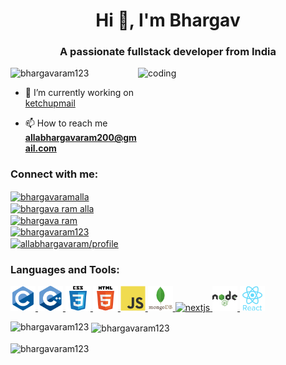 <h1 align="center">Hi 👋, I'm Bhargav</h1>
<h3 align="center">A passionate fullstack developer from India</h3>

<img align="right" alt="coding" width = "300px" height="300px" src = "https://media4.giphy.com/media/v1.Y2lkPTc5MGI3NjExM2J6b2o5cmV3YnhycmdndnY2dnBoODV3bmhpeHltcWQ5Y3Q2N2p3MiZlcD12MV9pbnRlcm5hbF9naWZfYnlfaWQmY3Q9Zw/RbtJJPft2P7rcpbBdb/giphy.gif">

<p align="left"> <img src="https://komarev.com/ghpvc/?username=bhargavaram123&label=Profile%20views&color=0e75b6&style=flat" alt="bhargavaram123" /> </p>

- 🔭 I’m currently working on [ketchupmail](https://github.com/BhargavaRam123/teamketchup)

- 📫 How to reach me **allabhargavaram200@gmail.com**

<h3 align="left">Connect with me:</h3>
<p align="left">
<a href="https://twitter.com/bhargavaramalla" target="blank"><img align="center" src="https://raw.githubusercontent.com/rahuldkjain/github-profile-readme-generator/master/src/images/icons/Social/twitter.svg" alt="bhargavaramalla" height="30" width="40" /></a>
<a href="https://linkedin.com/in/bhargava-ram-alla" target="blank"><img align="center" src="https://raw.githubusercontent.com/rahuldkjain/github-profile-readme-generator/master/src/images/icons/Social/linked-in-alt.svg" alt="bhargava ram alla" height="30" width="40" /></a>
<a href="https://codeforces.com/profile/bhargava_ram" target="blank"><img align="center" src="https://raw.githubusercontent.com/rahuldkjain/github-profile-readme-generator/master/src/images/icons/Social/codeforces.svg" alt="bhargava ram" height="30" width="40" /></a>
<a href="https://www.leetcode.com/bhargavaram123" target="blank"><img align="center" src="https://raw.githubusercontent.com/rahuldkjain/github-profile-readme-generator/master/src/images/icons/Social/leet-code.svg" alt="bhargavaram123" height="30" width="40" /></a>
<a href="https://auth.geeksforgeeks.org/user/allabhargavaram/profile" target="blank"><img align="center" src="https://raw.githubusercontent.com/rahuldkjain/github-profile-readme-generator/master/src/images/icons/Social/geeks-for-geeks.svg" alt="allabhargavaram/profile" height="30" width="40" /></a>
</p>

<h3 align="left">Languages and Tools:</h3>
<p align="left"> <a href="https://www.cprogramming.com/" target="_blank" rel="noreferrer"> <img src="https://raw.githubusercontent.com/devicons/devicon/master/icons/c/c-original.svg" alt="c" width="40" height="40"/> </a> <a href="https://www.w3schools.com/cpp/" target="_blank" rel="noreferrer"> <img src="https://raw.githubusercontent.com/devicons/devicon/master/icons/cplusplus/cplusplus-original.svg" alt="cplusplus" width="40" height="40"/> </a> <a href="https://www.w3schools.com/css/" target="_blank" rel="noreferrer"> <img src="https://raw.githubusercontent.com/devicons/devicon/master/icons/css3/css3-original-wordmark.svg" alt="css3" width="40" height="40"/> </a> <a href="https://www.w3.org/html/" target="_blank" rel="noreferrer"> <img src="https://raw.githubusercontent.com/devicons/devicon/master/icons/html5/html5-original-wordmark.svg" alt="html5" width="40" height="40"/> </a> <a href="https://developer.mozilla.org/en-US/docs/Web/JavaScript" target="_blank" rel="noreferrer"> <img src="https://raw.githubusercontent.com/devicons/devicon/master/icons/javascript/javascript-original.svg" alt="javascript" width="40" height="40"/> </a> <a href="https://www.mongodb.com/" target="_blank" rel="noreferrer"> <img src="https://raw.githubusercontent.com/devicons/devicon/master/icons/mongodb/mongodb-original-wordmark.svg" alt="mongodb" width="40" height="40"/> </a> <a href="https://nextjs.org/" target="_blank" rel="noreferrer"> <img src="https://cdn.worldvectorlogo.com/logos/nextjs-2.svg" alt="nextjs" width="40" height="40"/> </a> <a href="https://nodejs.org" target="_blank" rel="noreferrer"> <img src="https://raw.githubusercontent.com/devicons/devicon/master/icons/nodejs/nodejs-original-wordmark.svg" alt="nodejs" width="40" height="40"/> </a> <a href="https://reactjs.org/" target="_blank" rel="noreferrer"> <img src="https://raw.githubusercontent.com/devicons/devicon/master/icons/react/react-original-wordmark.svg" alt="react" width="40" height="40"/> </a> </p>

<p><img align="left" src="https://github-readme-stats.vercel.app/api/top-langs?username=bhargavaram123&show_icons=true&locale=en&layout=compact" alt="bhargavaram123" /></p>

<p>&nbsp;<img align="center" src="https://github-readme-stats.vercel.app/api?username=bhargavaram123&show_icons=true&locale=en" alt="bhargavaram123" /></p>

<p><img align="center" src="https://github-readme-streak-stats.herokuapp.com/?user=bhargavaram123&" alt="bhargavaram123" /></p>
